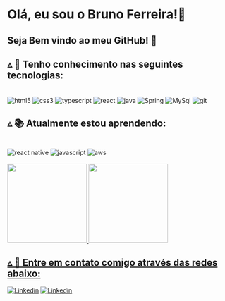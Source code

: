 # Olá, eu sou o Bruno Ferreira!👋

## Seja Bem vindo ao meu GitHub! 🚀

## ▵ 🚀 Tenho conhecimento nas seguintes tecnologias: 
<div style="display: inline_block"><br/>
  <img align="center" alt="html5" src="https://img.shields.io/badge/HTML5-E34F26?style=for-the-badge&logo=html5&logoColor=white">
  <img align="center" alt="css3" src="https://img.shields.io/badge/CSS3-1572B6?style=for-the-badge&logo=css3&logoColor=white">
  <img align="center" alt="typescript" src="https://img.shields.io/badge/TypeScript-007ACC?style=for-the-badge&logo=typescript&logoColor=white">
  <img align="center" alt="react" src="https://img.shields.io/badge/React-20232A?style=for-the-badge&logo=react&logoColor=61DAFB">
  <img align="center" alt="java" src="https://img.shields.io/badge/Java-ED8B00?style=for-the-badge&logo=openjdk&logoColor=white">
  <img align="center" alt="Spring" src="https://img.shields.io/badge/Spring-6DB33F?style=for-the-badge&logo=spring&logoColor=white">
  <img align="center" alt="MySql" src="https://img.shields.io/badge/MySQL-00000F?style=for-the-badge&logo=mysql&logoColor=white">
  <img align="center" alt="git" src="https://img.shields.io/badge/GIT-E44C30?style=for-the-badge&logo=git&logoColor=white">
</div>

## ▵ 📚 Atualmente estou aprendendo: 

<div style="display: inline_block"><br/>
   <img align="center" alt="react native" src="https://img.shields.io/badge/React_Native-20232A?style=for-the-badge&logo=react&logoColor=61DAFB">
  <img align="center" alt="javascript" src="https://img.shields.io/badge/JavaScript-323330?style=for-the-badge&logo=javascript&logoColor=F7DF1E">
  <img align="center" alt="aws" src="https://img.shields.io/badge/Amazon_AWS-232F3E?style=for-the-badge&logo=amazon-aws&logoColor=white">
</div>
<br/>
<div>
<a href="https://github.com/brunoo-lcf">
<img loading="lazy" height="180em" src="https://github-readme-stats.vercel.app/api/top-langs/?username=brunoo-lcf&layout=compact&langs_count=7&theme=dracula"/>
<img loading="lazy" height="180em" src="https://github-readme-stats.vercel.app/api?username=brunoo-lcf&show_icons=true&theme=dracula&include_all_commits=true&count_private=true"/>
</div>

## ▵ 📩 Entre em contato comigo através das redes abaixo: 

[![Linkedin](https://img.shields.io/badge/LinkedIn-0077B5?style=for-the-badge&logo=linkedin&logoColor=white)](https://www.linkedin.com/in/bruno-ferreira-500604240/)
[![Linkedin](https://img.shields.io/badge/Gmail-D14836?style=for-the-badge&logo=gmail&logoColor=white)](mailto:brunoo.lcf10@gmail.com)
